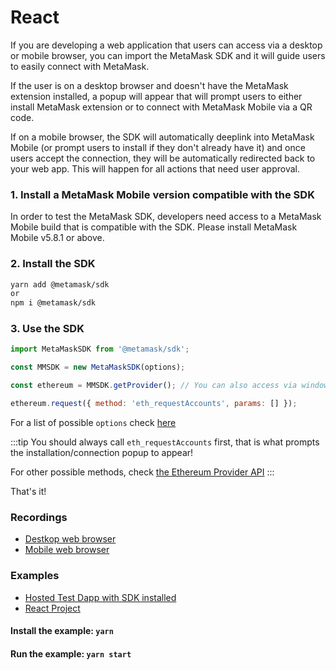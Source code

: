 # React

If you are developing a web application that users can access via a desktop or mobile browser, you can import the MetaMask SDK and it will guide users to easily connect with MetaMask.

If the user is on a desktop browser and doesn't have the MetaMask extension installed, a popup will appear that will prompt users to either install MetaMask extension or to connect with MetaMask Mobile via a QR code.

If on a mobile browser, the SDK will automatically deeplink into MetaMask Mobile (or prompt users to install if they don't already have it) and once users accept the connection, they will be automatically redirected back to your web app. This will happen for all actions that need user approval.

<!--
There are two ways of using the MetaMask SDK with React:

- [Using the MetaMask Button and MetaMask Hooks for React (easiest)](#metamask-button-and-metamask-hooks-for-react)
- [Using the MetaMask SDK directly](#using-the-metamask-sdk-directly)

## MetaMask Button and MetaMask Hooks for React

The easiest way of using the MetaMask SDK on a React web app is to import our React library that was built using great web3 tools from our friends at [wagmi](https://wagmi.sh) and [ethers](https://docs.ethers.io/):

```javascript
yarn add @metamask/sdk-react
```

Then on the root of your React app import the MetaMask Provder and wrap the root of your application

```javascript
import React from 'react';
import ReactDOM from 'react-dom/client';
import './index.css';
import App from './App';

import { MetaMaskProvider } from '@metamask/sdk-react'; // Import the MetaMask Provider here

import { chain } from '@metamask/sdk-react';

const root = ReactDOM.createRoot(document.getElementById('root'));

const networks = [chain.mainnet, chain.polygon, chain.optimism]; // Make your app support any network you want
const sdkOptions = {
  injectProvider: true,
};

// Make sure to wrap the root of your app with the MetaMaskProvider
root.render(
  <React.StrictMode>
    <MetaMaskProvider networks={[networks]} MetaMaskSDKOptions={sdkOptions}>
      <App />
    </MetaMaskProvider>
  </React.StrictMode>
);
```

For a list of possible `MetaMaskSDKOptions` check [here](/metamask-sdk-js/metamask-sdk-js-options.html)

Add the MetaMask Button to the UI:

```javascript
import { MetaMaskButton } from '@metamask/sdk-react';

...

<div>
  <MetaMaskButton/>
</div>
```

You can also use any React Hooks from [Wagmi](https://wagmi.sh/docs/hooks/useAccount):

```javascript
import { MetaMaskButton, useAccount, useSignMessage } from '@metamask/sdk-react';

...

const { isConnected } = useAccount();
const {
    data,
    isError,
    isLoading,
    isSuccess,
    signMessage,
  } = useSignMessage({
    message: 'gm wagmi frens',
  });

...

<div>
  <MetaMaskButton/>
  {isConnected && (
    <div>
      <button disabled={isLoading} onClick={() => signMessage()}>
        Click to sign
      </button>
      {isSuccess && <div>Signature: {data}</div>}
      {isError && <div>Error signing message</div>}
    </div>
  )}
</div>

```

## Using the MetaMask SDK directly

If you want to use the MetaMask SDK directly you can do it via import-style.
-->

### 1. Install a MetaMask Mobile version compatible with the SDK

In order to test the MetaMask SDK, developers need access to a MetaMask Mobile build that is compatible with the SDK. Please install MetaMask Mobile v5.8.1 or above.

### 2. Install the SDK

```bash
yarn add @metamask/sdk
or
npm i @metamask/sdk
```

### 3. Use the SDK

```javascript
import MetaMaskSDK from '@metamask/sdk';

const MMSDK = new MetaMaskSDK(options);

const ethereum = MMSDK.getProvider(); // You can also access via window.ethereum

ethereum.request({ method: 'eth_requestAccounts', params: [] });
```

For a list of possible `options` check [here](/metamask-sdk-js/metamask-sdk-js-options.html)

:::tip
You should always call `eth_requestAccounts` first, that is what prompts the installation/connection popup to appear!

For other possible methods, check [the Ethereum Provider API](/ethereum-provider.html)
:::

That's it!

### Recordings

- [Destkop web browser](https://recordit.co/g9u0X2S60Z)
- [Mobile web browser](https://recordit.co/2qy9lCVHWC)

### Examples

- [Hosted Test Dapp with SDK installed](https://c0f4f41c-2f55-4863-921b-sdk-docs.github.io/test-dapp-2/)
- [React Project](https://c0f4f41c-2f55-4863-921b-sdk-docs.github.io/downloads/create-react-app_v0.1.0.zip)

#### Install the example: `yarn`

#### Run the example: `yarn start`
